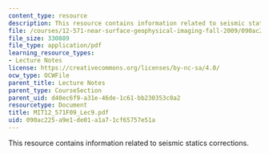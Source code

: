```yaml
---
content_type: resource
description: This resource contains information related to seismic statics corrections.
file: /courses/12-571-near-surface-geophysical-imaging-fall-2009/090ac225a9e1de01a1a71cf65757e51a_MIT12_571F09_Lec9.pdf
file_size: 330889
file_type: application/pdf
learning_resource_types:
- Lecture Notes
license: https://creativecommons.org/licenses/by-nc-sa/4.0/
ocw_type: OCWFile
parent_title: Lecture Notes
parent_type: CourseSection
parent_uid: d40ec6f9-a31e-46de-1c61-bb230353c0a2
resourcetype: Document
title: MIT12_571F09_Lec9.pdf
uid: 090ac225-a9e1-de01-a1a7-1cf65757e51a
---
```

This resource contains information related to seismic statics corrections.